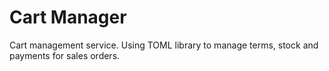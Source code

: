 # Cart Manager
Cart management service. Using TOML library to manage terms, stock and payments for sales orders.
